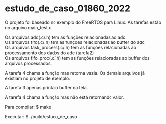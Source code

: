 # estudo_de_caso_01860_2022

O projeto foi baseado no exemplo do FreeRTOS para Linux.
As tarefas estão no arquivo main_test.c

Os arquivos adc(.c/.h) tem as funções relacionadas ao adc.  
Os arquivos fifo(.c/.h) tem as funções relacionadas ao buffer do adc  
Os arquivos task_process(.c/.h) tem as funções relacionadas ao processamento dos dados do adc (tarefa2)  
Os arquivos fifo_proc(.c/.h) tem as funções relacionadas ao buffer dos arquivos processados.  

A tarefa 4 chama a função mas retorna vazia.
Os demais arquivos já existiam no projeto de exemplo.

A tarefa 3 apenas printa o buffer na tela.

A tarefa 4 chama a função mas não está retornando valor.

Para compilar:
$ make

Executar:
$ ./build/estudo_de_caso